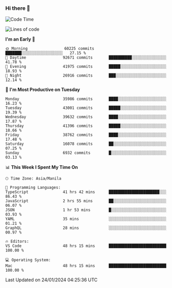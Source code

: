 ### Hi there 👋

<!--START_SECTION:waka-->
![Code Time](http://img.shields.io/badge/Code%20Time-4%2C782%20hrs%2018%20mins-blue)

![Lines of code](https://img.shields.io/badge/From%20Hello%20World%20I%27ve%20Written-105.2%20million%20lines%20of%20code-blue)

**I'm an Early 🐤** 

```text
🌞 Morning                60225 commits       ███████░░░░░░░░░░░░░░░░░░   27.15 % 
🌆 Daytime                92671 commits       ██████████░░░░░░░░░░░░░░░   41.78 % 
🌃 Evening                41975 commits       █████░░░░░░░░░░░░░░░░░░░░   18.93 % 
🌙 Night                  26916 commits       ███░░░░░░░░░░░░░░░░░░░░░░   12.14 % 
```
📅 **I'm Most Productive on Tuesday** 

```text
Monday                   35986 commits       ████░░░░░░░░░░░░░░░░░░░░░   16.23 % 
Tuesday                  43001 commits       █████░░░░░░░░░░░░░░░░░░░░   19.39 % 
Wednesday                39632 commits       ████░░░░░░░░░░░░░░░░░░░░░   17.87 % 
Thursday                 41396 commits       █████░░░░░░░░░░░░░░░░░░░░   18.66 % 
Friday                   38762 commits       ████░░░░░░░░░░░░░░░░░░░░░   17.48 % 
Saturday                 16078 commits       ██░░░░░░░░░░░░░░░░░░░░░░░   07.25 % 
Sunday                   6932 commits        █░░░░░░░░░░░░░░░░░░░░░░░░   03.13 % 
```


📊 **This Week I Spent My Time On** 

```text
🕑︎ Time Zone: Asia/Manila

💬 Programming Languages: 
TypeScript               41 hrs 42 mins      ██████████████████████░░░   86.43 % 
JavaScript               2 hrs 55 mins       ██░░░░░░░░░░░░░░░░░░░░░░░   06.07 % 
JSON                     1 hr 53 mins        █░░░░░░░░░░░░░░░░░░░░░░░░   03.93 % 
YAML                     35 mins             ░░░░░░░░░░░░░░░░░░░░░░░░░   01.21 % 
GraphQL                  28 mins             ░░░░░░░░░░░░░░░░░░░░░░░░░   00.97 % 

🔥 Editors: 
VS Code                  48 hrs 15 mins      █████████████████████████   100.00 % 

💻 Operating System: 
Mac                      48 hrs 15 mins      █████████████████████████   100.00 % 
```


 Last Updated on 24/01/2024 04:25:36 UTC
<!--END_SECTION:waka-->


<!--
**rad182/rad182** is a ✨ _special_ ✨ repository because its `README.md` (this file) appears on your GitHub profile.

Here are some ideas to get you started:

- 🔭 I’m currently working on ...
- 🌱 I’m currently learning ...
- 👯 I’m looking to collaborate on ...
- 🤔 I’m looking for help with ...
- 💬 Ask me about ...
- 📫 How to reach me: ...
- 😄 Pronouns: ...
- ⚡ Fun fact: ...
-->

